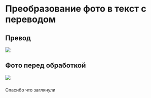 # Преобразование фото в текст с переводом

### 
## Превод
<img src="https://github.com/Vova2808/EasyOCR/assets/96084748/57b362b2-a722-4704-8737-7b3707134fcf">
<br>

## Фото перед обработкой
<img src="https://github.com/Vova2808/EasyOCR/assets/96084748/2c338f02-c0cd-4eab-b133-a75cf8367c85">

###

Спасибо что заглянули 
